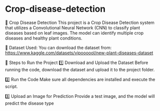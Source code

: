 # Crop-disease-detection
🌱 Crop Disease Detection
This project is a Crop Disease Detection system that utilizes a Convolutional Neural Network (CNN) to classify plant diseases based on leaf images. The model can identify multiple crop diseases and healthy plant conditions.

📂 Dataset Used:
You can download the dataset from: https://www.kaggle.com/datasets/vipoooool/new-plant-diseases-dataset


🚀 Steps to Run the Project
1️⃣ Download and Upload the Dataset
Before running the code, download the dataset and upload it to the project folder.

2️⃣ Run the Code
Make sure all dependencies are installed and execute the script.

3️⃣ Upload an Image for Prediction
Provide a test image, and the model will predict the disease type
